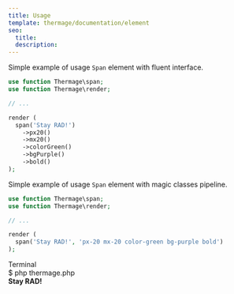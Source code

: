 ```yaml
---
title: Usage
template: thermage/documentation/element
seo:
  title: 
  description: 
---
```


Simple example of usage `Span` element with fluent interface.

```php
use function Thermage\span;
use function Thermage\render;

// ...

render (
  span('Stay RAD!')
    ->px20()
    ->mx20()
    ->colorGreen()
    ->bgPurple()
    ->bold()
);
```

Simple example of usage `Span` element with magic classes pipeline.

```php
use function Thermage\span;
use function Thermage\render;

// ...

render (
  span('Stay RAD!', 'px-20 mx-20 color-green bg-purple bold')
);
```

<div class="terminal">
  <div class="terminal-header">Terminal</div>
  <div class="terminal-body">
    <div class="terminal-command">$ php thermage.php</div>
    <div class="el-div-with-p-m" style="font-weight:bold;">Stay RAD!</div>
  </div>
</div>